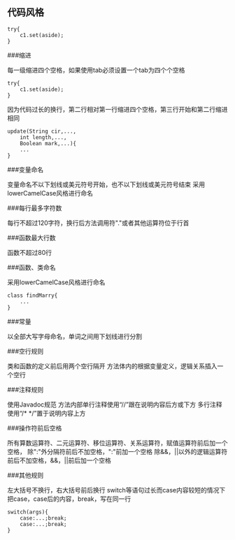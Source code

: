 ## 代码风格

    try{
		c1.set(aside);
	}



###缩进

每一级缩进四个空格，如果使用tab必须设置一个tab为四个个空格
	  

    try{
    	c1.set(aside);
    }

因为代码过长的换行，第二行相对第一行缩进四个空格，第三行开始和第二行缩进相同
	

    update(String cir,...,
        int length,...,
        Boolean mark,...){
        ...
    }

###变量命名
 
变量命名不以下划线或美元符号开始，也不以下划线或美元符号结束
采用lowerCamelCase风格进行命名

###每行最多字符数
 
每行不超过120字符，换行后方法调用符"."或者其他运算符位于行首

###函数最大行数
 
函数不超过80行

###函数、类命名
 
采用lowerCamelCase风格进行命名

    class findMarry{
        ...
    }
    

###常量

以全部大写字母命名，单词之间用下划线进行分割
 	
###空行规则

类和函数的定义前后用两个空行隔开
方法体内的根据变量定义，逻辑关系插入一个空行
	
###注释规则

使用Javadoc规范
方法内部单行注释使用“//”跟在说明内容后方或下方
多行注释使用“/* */”置于说明内容上方
	
###操作符前后空格

所有算数运算符、二元运算符、移位运算符、关系运算符，赋值运算符前后加一个空格，
除":"外分隔符前后不加空格，":"前加一个空格
除&&，||以外的逻辑运算符前后不加空格，&&，||前后加一个空格
    
###其他规则

左大括号不换行，右大括号前后换行
switch等语句过长而case内容较短的情况下把case，case后的内容，break，写在同一行

    switch(args){
        case:...;break;
        case:...;break;
    }

